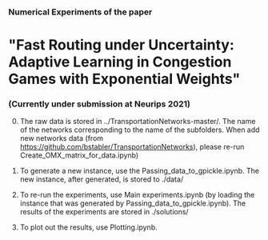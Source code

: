 ### Numerical Experiments of the paper 
# "Fast Routing under Uncertainty: Adaptive Learning in Congestion Games with Exponential Weights" 

### (Currently under submission at Neurips 2021)

0. The raw data is stored in ../TransportationNetworks-master/. The name of the networks corresponding to the name of the subfolders. When add new networks data (from https://github.com/bstabler/TransportationNetworks), please re-run Create_OMX_matrix_for_data.ipynb)

1. To generate a new instance, use the Passing_data_to_gpickle.ipynb. The new instance, after generated, is stored to ./data/
 
2. To re-run the experiments, use Main experiments.ipynb (by loading the instance that was generated by Passing_data_to_gpickle.ipynb). The results of the experiments are stored in ./solutions/

3. To plot out the results, use Plotting.ipynb.
